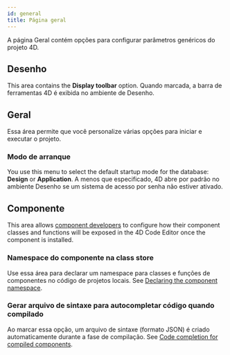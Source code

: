 ```yaml
---
id: general
title: Página geral
---
```


A página Geral contém opções para configurar parâmetros genéricos do projeto 4D.

## Desenho

This area contains the **Display toolbar** option. Quando marcada, a barra de ferramentas 4D é exibida no ambiente de Desenho.

## Geral

Essa área permite que você personalize várias opções para iniciar e executar o projeto.

### Modo de arranque

You use this menu to select the default startup mode for the database: **Design** or **Application**. A menos que especificado, 4D abre por padrão no ambiente Desenho se um sistema de acesso por senha não estiver ativado.

## Componente

This area allows [component developers](../Extensions/develop-components.md) to configure how their component classes and functions will be exposed in the 4D Code Editor once the component is installed.

### Namespace do componente na class store

Use essa área para declarar um namespace para classes e funções de componentes no código de projetos locais. See [Declaring the component namespace](../Extensions/develop-components.md#declaring-the-component-namespace).

### Gerar arquivo de sintaxe para autocompletar código quando compilado

Ao marcar essa opção, um arquivo de sintaxe (formato JSON) é criado automaticamente durante a fase de compilação. See [Code completion for compiled components](../Extensions/develop-components.md#code-completion-for-compiled-components).
